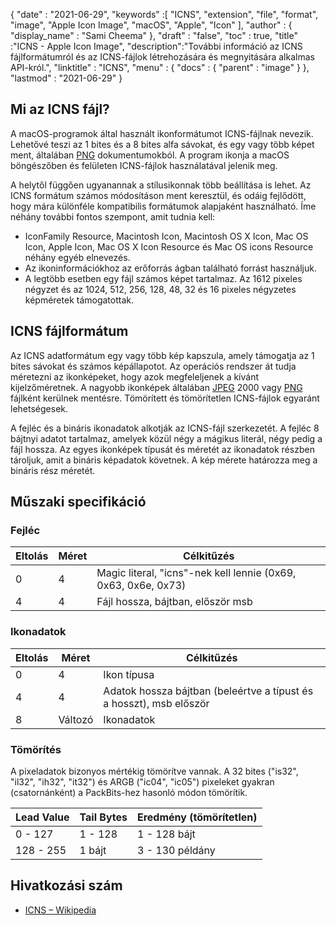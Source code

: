 {
  "date" : "2021-06-29",
  "keywords" :[ "ICNS", "extension", "file", "format", "image", "Apple Icon Image", "macOS", "Apple", "Icon" ],
  "author" : {
    "display_name" : "Sami Cheema"
},
  "draft" : "false",
  "toc" : true,
  "title" :"ICNS - Apple Icon Image",
  "description":"További információ az ICNS fájlformátumról és az ICNS-fájlok létrehozására és megnyitására alkalmas API-król.",
  "linktitle" : "ICNS",
  "menu" : {
    "docs" : {
      "parent" : "image"
}
},
  "lastmod" : "2021-06-29"
}

## Mi az ICNS fájl? ##

A macOS-programok által használt ikonformátumot ICNS-fájlnak nevezik. Lehetővé teszi az 1 bites és a 8 bites alfa sávokat, és egy vagy több képet ment, általában [PNG](/hu/image/png/) dokumentumokból. A program ikonja a macOS böngészőben és felületen ICNS-fájlok használatával jelenik meg.

A helytől függően ugyanannak a stílusikonnak több beállítása is lehet. Az ICNS formátum számos módosításon ment keresztül, és odáig fejlődött, hogy mára különféle kompatibilis formátumok alapjaként használható. Íme néhány további fontos szempont, amit tudnia kell:

* IconFamily Resource, Macintosh Icon, Macintosh OS X Icon, Mac OS Icon, Apple Icon, Mac OS X Icon Resource és Mac OS icons Resource néhány egyéb elnevezés.
* Az ikoninformációkhoz az erőforrás ágban található forrást használjuk.
* A legtöbb esetben egy fájl számos képet tartalmaz. Az 1612 pixeles négyzet és az 1024, 512, 256, 128, 48, 32 és 16 pixeles négyzetes képméretek támogatottak.


## ICNS fájlformátum ##

Az ICNS adatformátum egy vagy több kép kapszula, amely támogatja az 1 bites sávokat és számos képállapotot.
Az operációs rendszer át tudja méretezni az ikonképeket, hogy azok megfeleljenek a kívánt kijelzőméretnek. A nagyobb ikonképek általában [JPEG](/hu/image/jpeg/) 2000 vagy [PNG](/hu/image/png/) fájlként kerülnek mentésre. Tömörített és tömörítetlen ICNS-fájlok egyaránt lehetségesek.

A fejléc és a bináris ikonadatok alkotják az ICNS-fájl szerkezetét. A fejléc 8 bájtnyi adatot tartalmaz, amelyek közül négy a mágikus literál, négy pedig a fájl hossza. Az egyes ikonképek típusát és méretét az ikonadatok részben tároljuk, amit a bináris képadatok követnek. A kép mérete határozza meg a bináris rész méretét.

## Műszaki specifikáció ##

### Fejléc ###

|Eltolás|Méret|Célkitűzés
---|---|---|
|0|4|Magic literal, "icns"-nek kell lennie (0x69, 0x63, 0x6e, 0x73)
|4|4|Fájl hossza, bájtban, először msb


### Ikonadatok ###

|Eltolás|Méret|Célkitűzés
---|---|---|
|0|4|Ikon típusa
|4|4|Adatok hossza bájtban (beleértve a típust és a hosszt), msb először
|8|Változó|Ikonadatok

### Tömörítés ###

A pixeladatok bizonyos mértékig tömörítve vannak. A 32 bites ("is32", "il32", "ih32", "it32") és ARGB ("ic04", "ic05") pixeleket gyakran (csatornánként) a PackBits-hez hasonló módon tömörítik.

|Lead Value|Tail Bytes|Eredmény (tömörítetlen)
---|---|---|
|0 - 127|1 - 128|1 - 128 bájt
|128 - 255|1 bájt|3 - 130 példány

## Hivatkozási szám

* [ICNS – Wikipedia](https://en.wikipedia.org/wiki/Apple_Icon_Image_format)

